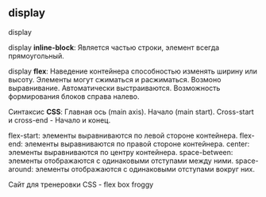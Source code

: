 ## display

display 

display **inline-block**: Является частью строки, элемент всегда прямоугольный.

display **flex**: Наведение контейнера способностью изменять ширину или высоту. Элементы могут сжиматься и расжиматься. Возмоно выравнивание. Автоматически выстраиваются. Возможность формирования блоков справа налево.

Синтаксис **CSS**: Главная ось (main axis). Начало (main start). Cross-start и cross-end - Начало и конец.

flex-start: элементы выравниваются по левой стороне контейнера.
flex-end: элементы выравниваются по правой стороне контейнера.
center: элементы выравниваются по центру контейнера.
space-between: элементы отображаются с одинаковыми отступами между ними.
space-around: элементы отображаются с одинаковыми отступами вокруг них.

Сайт для тренеровки CSS - flex box froggy

